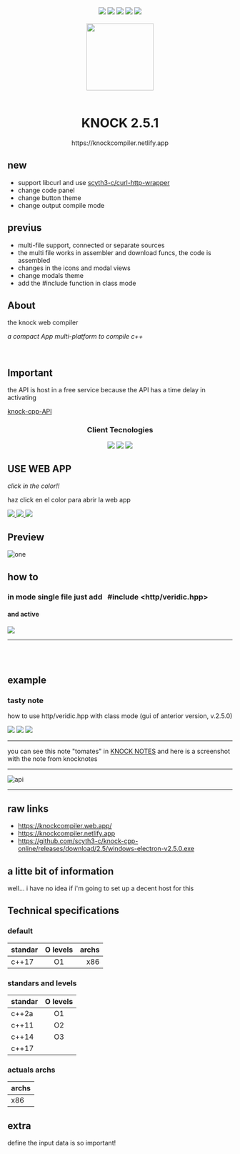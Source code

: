  <div align="center"> 
   <img src="https://img.shields.io/static/v1?label=update in&message=Days&color=success">
   <img src="https://img.shields.io/static/v1?label=version&message=2.5.1&color=green">
   <img src="https://img.shields.io/static/v1?label=ports&message=electron&color=blue">
   <img src="https://img.shields.io/static/v1?label=licence&message=MIT&color=red">
   <img src="https://img.shields.io/static/v1?label=CONTRIBUTIONS&message=ALL WELCOME&color=green">
  
   
  
 </div>

<br/>

<div align="center">  
  <img src="https://user-images.githubusercontent.com/52190352/209495356-97bc767b-ba87-4614-8baa-38dbe6dfe30f.png" width="150px">
</div>

<br/>


<div align="center">
 
 <h1>KNOCK 2.5.1 </h1>
  https://knockcompiler.netlify.app
 
</div>

## new

- support libcurl and use [scyth3-c/curl-http-wrapper](https://github.com/scyth3-c/curl-http-wrapper)
- change code panel
- change button theme
- change output compile mode


## previus

- multi-file support, connected or separate sources
- the multi file works in assembler and download funcs, the code is assembled
- changes in the icons and modal views
- change modals theme
- add the #include function in class mode


## About
 
 the knock web compiler

_a compact App multi-platform to compile c++_


<br/>

## Important

the API is host in a free service because  the API has a time delay in activating 

[knock-cpp-API](https://github.com/scyth3-c/knock-cpp-API)

<div align="center">
     <h3>Client Tecnologies</h3>
   <img src="https://img.shields.io/static/v1?label=Node.js&message=v14.15.4&color=success"/> 
   <img src="https://img.shields.io/static/v1?label=Vue&message=^2.6.11&color=green"/>
   <img src="https://img.shields.io/static/v1?label=Vuex&message=^3.6.2&color=brightgreen"/>
</div>




## USE WEB APP

_click in the color!!_

haz click en el color para abrir la web app

<a href="https://knockcompiler.netlify.app/"> <img src="https://img.shields.io/badge/ WEB UNO-blue"> </a>
<a href="https://knockcompiler.web.app/"> <img src="https://img.shields.io/badge/ WEB DOS-green"> </a>
<a href="https://github.com/scyth3-c/knock-cpp-online/releases/download/2.5/windows-electron-v2.5.0.exe"> <img src="https://img.shields.io/badge/Download-success">  </a>

## Preview

![one](https://user-images.githubusercontent.com/52190352/209495925-48dab5f3-052e-45a4-8d94-78501d044188.png)


## how to

### in mode single file just add  &nbsp;  #include	&#60;http/veridic.hpp&#62;  
 #### and active
 

  <img src="https://user-images.githubusercontent.com/52190352/209495970-ca531fed-c5e4-4660-bd33-d30e49bfba24.png" widt="500px"/> 
  
  <hr/>
  <br/>
  <br/>

## example
### tasty note
 
 how to use http/veridic.hpp with class mode  (gui of anterior version, v.2.5.0)
  
  <img src="https://user-images.githubusercontent.com/52190352/209978151-caea31e2-e2e9-42b3-984c-83ada762e3ce.png" widt="800px"/>
  <img src="https://user-images.githubusercontent.com/52190352/179639937-19a9a220-435d-4ea8-832f-32d755c22d30.png" widt="400px"/>
  <img src="https://user-images.githubusercontent.com/52190352/179640267-26adb1e0-087c-4a86-9c6a-b034b4a7b7c7.png" widt="400px"/>

<hr/>

you can see this note "tomates" in [KNOCK NOTES](https://knocknotes.web.app/)
and here is a screenshot with the note from knocknotes

<hr/>

![api](https://user-images.githubusercontent.com/52190352/179642907-5fdbb09e-bb55-4a63-b17f-7603db57a29c.png)


<hr/>

## raw links

- https://knockcompiler.web.app/
- https://knockcompiler.netlify.app
- https://github.com/scyth3-c/knock-cpp-online/releases/download/2.5/windows-electron-v2.5.0.exe



## a litte bit of information

well... i have no idea if i'm going to set up a decent host for this


## Technical specifications

### default

| standar          | O levels       | archs         |
| :---             |     :---:      |          ---: |
| c++17            |    O1          |   x86         |

### standars and levels

| standar          | O levels       |
| :---             |     :---:      |
| c++2a            |    O1          |
| c++11            |    O2          |
| c++14            |    O3          |
| c++17            |                |


### actuals archs

| archs            | 
| :---             | 
|  x86             |






## extra

define the input data is so important!

